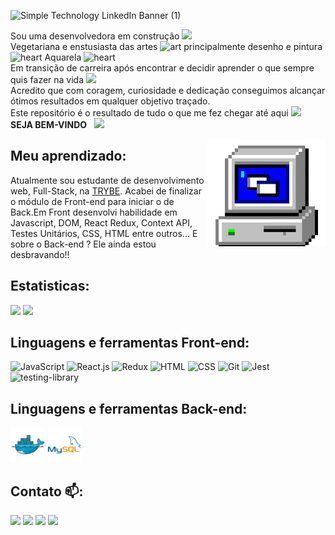 
![Simple Technology LinkedIn Banner (1)](https://user-images.githubusercontent.com/93009516/164546100-65c8f39b-cebd-43e2-ae6c-d4b95f21fcb2.png)

Sou uma desenvolvedora em construção <img src="https://github.com/TheDudeThatCode/TheDudeThatCode/raw/master/Assets/Developer.gif" width="30px" style="max-width: 100%;">
<br>
Vegetariana e enstusiasta das artes <img class="emoji" alt="art" height="20" width="20" src="https://github.githubassets.com/images/icons/emoji/unicode/1f3a8.png"> principalmente desenho e pintura <img class="emoji" alt="heart" height="20" width="20" src="https://github.githubassets.com/images/icons/emoji/unicode/2764.png"> Aquarela <img class="emoji" alt="heart" height="20" width="20" src="https://github.githubassets.com/images/icons/emoji/unicode/2764.png">
<br>
Em transição de carreira após encontrar e decidir aprender o que sempre quis fazer na vida <img src="https://github.com/TheDudeThatCode/TheDudeThatCode/raw/master/Assets/Rocket.gif" width="18px" style="max-width: 100%;">
<br>
Acredito que com coragem, curiosidade e dedicação conseguimos alcançar ótimos resultados em qualquer objetivo traçado.
<br>
Este repositório é o resultado de tudo o que me fez chegar até aqui <img src="https://github.com/TheDudeThatCode/TheDudeThatCode/blob/master/Assets/Hi.gif" width="29px"> **SEJA BEM-VINDO** &nbsp; <img src="https://github.com/TheDudeThatCode/TheDudeThatCode/raw/master/Assets/Earth.gif" width="24px" style="max-width: 100%;">


<img align="right" alt="PC GIF" src="https://github.com/TheDudeThatCode/TheDudeThatCode/blob/master/Assets/PC.gif" width="190" />
  

## Meu aprendizado:

Atualmente sou estudante de desenvolvimento web, Full-Stack, na <a href="http://https://www.betrybe.com/" title="TRYBE" rel="nofollow">TRYBE</a>. Acabei de finalizar o módulo de Front-end para iniciar o de Back.Em Front desenvolvi habilidade em Javascript, DOM, React Redux, Context API, Testes Unitários, CSS, HTML entre outros...  E sobre o Back-end ?  Ele ainda estou desbravando!!
<br>

## Estatisticas:

<img height="128em" src="https://github-readme-stats.vercel.app/api/top-langs/?username=ingridmattos&layout=compact&langs_count=7&theme=jolly"/>&nbsp;<img height="128em" src="https://github-readme-stats.vercel.app/api?username=ingridmattos&show_icons=true&theme=jolly&include_all_commits=true&count_private=true"/>

## Linguagens e ferramentas Front-end:
   <div>
   <img title="JavaScript" height="40" src="https://img.icons8.com/color/48/000000/javascript--v2.png" />
  <img title="React.js" width="40" src="https://img.icons8.com/officel/80/000000/react.png" width="48px" />
  <img title="Redux" height="40" src="https://img.icons8.com/color/48/000000/redux.png" />
  <img title="HTML" height="40" src="https://img.icons8.com/color/48/000000/html-5--v1.png"/>
  <img title="CSS" height="40" src="https://img.icons8.com/color/48/000000/css3.png"/>
 <img title="Git" height="40" src="https://img.icons8.com/color/48/000000/git.png"/>
  <img title="Jest" height="40" src="https://img.icons8.com/external-tal-revivo-color-tal-revivo/48/000000/external-jest-can-collect-code-coverage-information-from-entire-projects-logo-color-tal-revivo.png"/>
  <img title="React Testing Library" height="40" src="https://i.ibb.co/njDnkQq/testing-library.png" alt="testing-library">
  </div>
  
  ## Linguagens e ferramentas Back-end:
  <div>
  <img alt="Docker" width="55" src="https://raw.githubusercontent.com/devicons/devicon/master/icons/docker/docker-original.svg">
  <img alt="Mysql" height="55" src="https://raw.githubusercontent.com/devicons/devicon/master/icons/mysql/mysql-original-wordmark.svg">
  </div>

 ## Contato 📫: 
<a href="https://www.linkedin.com/in/ingrid-mattos/" rel="nofollow"><img width="15%" src="https://camo.githubusercontent.com/a80d00f23720d0bc9f55481cfcd77ab79e141606829cf16ec43f8cacc7741e46/68747470733a2f2f696d672e736869656c64732e696f2f62616467652f4c696e6b6564496e2d3030373742353f7374796c653d666f722d7468652d6261646765266c6f676f3d6c696e6b6564696e266c6f676f436f6c6f723d7768697465" style="max-width: 100%;"></a>
<a href="mailto:ingrid_matt@hotmail.com"><img width="25%" src="https://img.shields.io/badge/Microsoft_Outlook-0078D4?style=for-the-badge&logo=microsoft-outlook&logoColor=white" style="max-width: 100%;"></a>
<a href="https://api.whatsapp.com/send?phone=5521974283714" rel="nofollow"><img width="15%" src="https://camo.githubusercontent.com/d9d4db0a25f6d41d6ef282c6adc2f9bd5b31201ef00ba580f5a945da4063a937/68747470733a2f2f696d672e736869656c64732e696f2f62616467652f57686174734170702d3235443336363f7374796c653d666f722d7468652d6261646765266c6f676f3d7768617473617070266c6f676f436f6c6f723d7768697465" style="max-width: 100%;"></a> 
<a target="_blank" rel="noopener noreferrer" href="https://github.com/TheDudeThatCode/TheDudeThatCode/blob/master/Assets/Handshake.gif"><img src="https://github.com/TheDudeThatCode/TheDudeThatCode/raw/master/Assets/Handshake.gif" height="32px" style="max-width: 100%;"></a>


